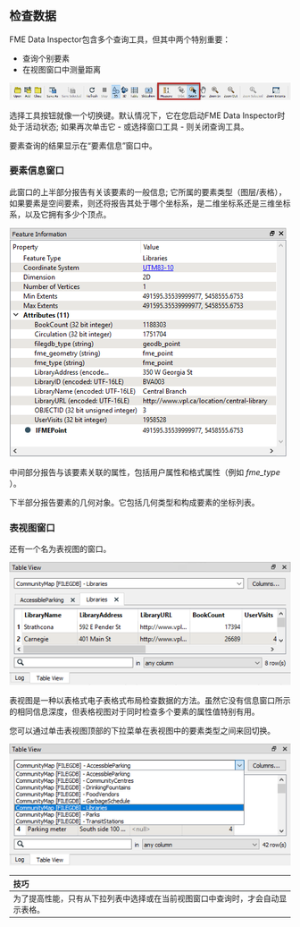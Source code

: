 ## 检查数据

FME Data Inspector包含多个查询工具，但其中两个特别重要：

* 查询个别要素
* 在视图窗口中测量距离

![](./Images/Img1.036.DIQueryTools.png)

选择工具按钮就像一个切换键。默认情况下，它在您启动FME Data Inspector时处于活动状态; 如果再次单击它 - 或选择窗口工具 - 则关闭查询工具。

要素查询的结果显示在“要素信息”窗口中。

### 要素信息窗口

此窗口的上半部分报告有关该要素的一般信息; 它所属的要素类型（图层/表格），如果要素是空间要素，则还将报告其处于哪个坐标系，是二维坐标系还是三维坐标系，以及它拥有多少个顶点。

![](./Images/Img1.037.DataInspectorFeatureInformation.png)

中间部分报告与该要素关联的属性，包括用户属性和格式属性（例如 _fme\_type_ ）。

下半部分报告要素的几何对象。它包括几何类型和构成要素的坐标列表。

### 表视图窗口

还有一个名为表视图的窗口。

![](./Images/Img1.038.DataInspectorTableView.png)

表视图是一种以表格式电子表格式布局检查数据的方法。虽然它没有信息窗口所示的相同信息深度，但表格视图对于同时检查多个要素的属性值特别有用。

您可以通过单击表视图顶部的下拉菜单在表视图中的要素类型之间来回切换。

![](./Images/Img1.039.DataInspectorTableViewSwitch.png)

|  技巧 |
| :--- |
|  为了提高性能，只有从下拉列表中选择或在当前视图窗口中查询时，才会自动显示表格。 |
